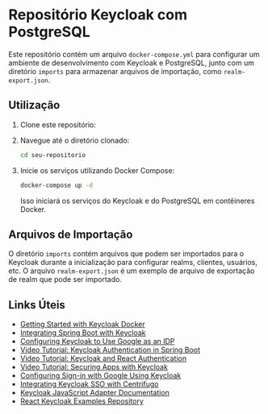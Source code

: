 # Repositório Keycloak com PostgreSQL

Este repositório contém um arquivo `docker-compose.yml` para configurar um ambiente de desenvolvimento com Keycloak e PostgreSQL, junto com um diretório `imports` para armazenar arquivos de importação, como `realm-export.json`.

## Utilização

1. Clone este repositório:

2. Navegue até o diretório clonado:

   ```bash
   cd seu-repositorio
   ```

3. Inicie os serviços utilizando Docker Compose:

   ```bash
   docker-compose up -d
   ```

   Isso iniciará os serviços do Keycloak e do PostgreSQL em contêineres Docker.

## Arquivos de Importação

O diretório `imports` contém arquivos que podem ser importados para o Keycloak durante a inicialização para configurar realms, clientes, usuários, etc. O arquivo `realm-export.json` é um exemplo de arquivo de exportação de realm que pode ser importado.

## Links Úteis

- [Getting Started with Keycloak Docker](https://www.keycloak.org/getting-started/getting-started-docker#_secure_the_first_application)
- [Integrating Spring Boot with Keycloak](https://www.baeldung.com/spring-boot-keycloak)
- [Configuring Keycloak to Use Google as an IDP](https://medium.com/codeshakeio/configure-keycloak-to-use-google-as-an-idp-4e3c59583345)
- [Video Tutorial: Keycloak Authentication in Spring Boot](https://www.youtube.com/watch?v=yUrfBrSkWLg)
- [Video Tutorial: Keycloak and React Authentication](https://www.youtube.com/watch?v=rgcHXpxxaZ0)
- [Video Tutorial: Securing Apps with Keycloak](https://www.youtube.com/watch?v=wgdo5I53GQo&t=1765s)
- [Configuring Sign-in with Google Using Keycloak](https://keycloakthemes.com/blog/how-to-setup-sign-in-with-google-using-keycloak)
- [Integrating Keycloak SSO with Centrifugo](https://centrifugal.dev/blog/2023/03/31/keycloak-sso-centrifugo)
- [Keycloak JavaScript Adapter Documentation](https://www.keycloak.org/docs/latest/securing_apps/index.html#_javascript_adapter)
- [React Keycloak Examples Repository](https://github.com/react-keycloak/react-keycloak-examples/tree/master)